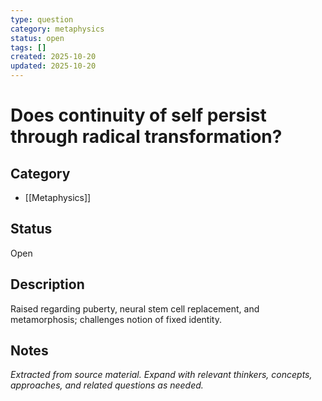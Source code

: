 ```yaml
---
type: question
category: metaphysics
status: open
tags: []
created: 2025-10-20
updated: 2025-10-20
---
```


# Does continuity of self persist through radical transformation?

## Category

- [[Metaphysics]]

## Status

Open

## Description

Raised regarding puberty, neural stem cell replacement, and metamorphosis; challenges notion of fixed identity.

## Notes

*Extracted from source material. Expand with relevant thinkers, concepts, approaches, and related questions as needed.*
